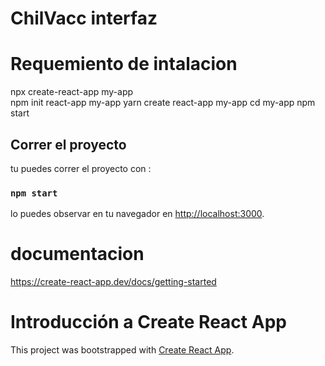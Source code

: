 # ChilVacc interfaz 

# Requemiento de intalacion 

npx create-react-app my-app  
npm init react-app my-app
yarn create react-app my-app
cd my-app
npm start

## Correr el proyecto

tu puedes correr el proyecto con :

### `npm start`

lo puedes observar en tu navegador en [http://localhost:3000](http://localhost:3000).

# documentacion 

https://create-react-app.dev/docs/getting-started

# Introducción a Create React App 

This project was bootstrapped with [Create React App](https://github.com/facebook/create-react-app).
